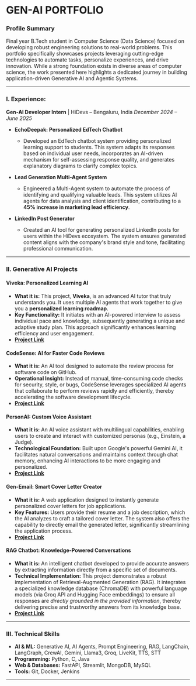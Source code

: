 # GEN-AI PORTFOLIO

### **Profile Summary**
Final year B.Tech student in Computer Science (Data Science) focused on developing robust engineering solutions to real-world problems. This portfolio specifically showcases projects leveraging cutting-edge technologies to automate tasks, personalize experiences, and drive innovation. While a strong foundation exists in diverse areas of computer science, the work presented here highlights a dedicated journey in building application-driven Generative AI and Agentic Systems.


-----


### **I. Experience:**

**Gen-AI Developer Intern** | HiDevs – Bengaluru, India
*December 2024 – June 2025*


* **EchoDeepak: Personalized EdTech Chatbot**
    * Developed an EdTech chatbot system providing personalized learning support to students. This system adapts its responses based on individual user needs, incorporates an AI-driven mechanism for self-assessing response quality, and generates explanatory diagrams to clarify complex topics.

* **Lead Generation Multi-Agent System**
    * Engineered a Multi-Agent system to automate the process of identifying and qualifying valuable leads. This system utilizes AI agents for data analysis and client identification, contributing to a **45% increase in marketing lead efficiency**.

* **LinkedIn Post Generator**
    * Created an AI tool for generating personalized LinkedIn posts for users within the HiDevs ecosystem. The system ensures generated content aligns with the company's brand style and tone, facilitating professional communication.

-----

### **II. Generative AI Projects**

#### **Viveka: Personalized Learning AI**

* **What it is:** This project, **Viveka**, is an advanced AI tutor that truly understands you. It uses multiple AI agents that work together to give you a **personalized learning roadmap**.
* **Key Functionality:** It initiates with an AI-powered interview to assess individual pace and knowledge, subsequently generating a unique and adaptive study plan. This approach significantly enhances learning efficiency and user engagement.
* **[Project Link](https://github.com/Med-Time/Viveka.git)**

#### **CodeSense: AI for Faster Code Reviews**

* **What it is:** An AI tool designed to automate the review process for software code on GitHub.
* **Operational Insight:** Instead of manual, time-consuming code checks for security, style, or bugs, CodeSense leverages specialized AI agents that collaborate to perform reviews rapidly and efficiently, thereby accelerating the software development lifecycle.
* **[Project Link](https://github.com/Med-Time/CodeSense.git)**

#### **PersonAI: Custom Voice Assistant**

* **What it is:** An AI voice assistant with multilingual capabilities, enabling users to create and interact with customized personas (e.g., Einstein, a Judge).
* **Technological Foundation:** Built upon Google's powerful Gemini AI, it facilitates natural conversations and maintains context through chat memory, enhancing AI interactions to be more engaging and personalized.
* **[Project Link](https://github.com/aaryanrn/personAI/tree/Version_3)**

#### **Gen-Email: Smart Cover Letter Creator**

* **What it is:** A web application designed to instantly generate personalized cover letters for job applications.
* **Key Features:** Users provide their resume and a job description, which the AI analyzes to craft a tailored cover letter. The system also offers the capability to directly email the generated letter, significantly streamlining the application process.
* **[Project Link](https://github.com/anmol52490/Gen-email.git)**

#### **RAG Chatbot: Knowledge-Powered Conversations**

* **What it is:** An intelligent chatbot developed to provide accurate answers by extracting information directly from a specific set of documents.
* **Technical Implementation:** This project demonstrates a robust implementation of Retrieval-Augmented Generation (RAG). It integrates a specialized knowledge database (ChromaDB) with powerful language models (via Groq API and Hugging Face embeddings) to ensure all responses are *directly grounded in the provided information*, thereby delivering precise and trustworthy answers from its knowledge base.
* **[Project Link](https://github.com/anmol52490/RAG.git)**


-----

### **III. Technical Skills**

  * **AI & ML:** Generative AI, AI Agents, Prompt Engineering, RAG, LangChain, LangGraph, CrewAI, Gemini, Llama3, Groq, LiveKit, TTS, STT
  * **Programming:** Python, C, Java
  * **Web & Databases:** FastAPI, Streamlit, MongoDB, MySQL
  * **Tools:** Git, Docker, Jenkins

-----
